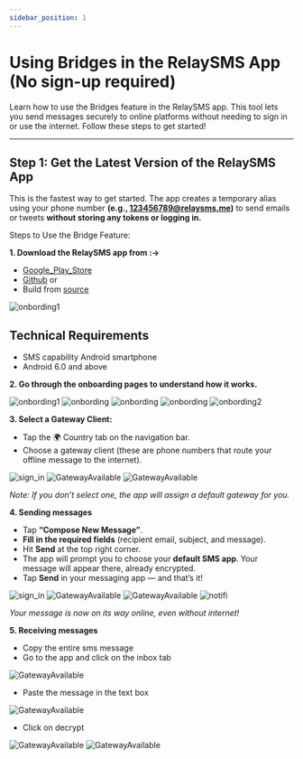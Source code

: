 ```yaml
---
sidebar_position: 1
---
```


# Using Bridges in the RelaySMS App  (No sign-up required)

Learn how to use the Bridges feature in the RelaySMS app. This tool lets you send messages securely to online platforms without needing to sign in or use the internet. Follow these steps to get started!

---

## **Step 1: Get the Latest Version of the RelaySMS App** 

This is the fastest way to get started. The app creates a temporary alias using your phone number **(e.g., 123456789@relaysms.me)** to send emails or tweets **without storing any tokens or logging in.**

Steps to Use the Bridge Feature:

**1. Download the RelaySMS app from :->**

- [Google_Play_Store](https://play.google.com/store/apps/details?id=com.afkanerd.sw0b)
- [Github](https://github.com/smswithoutborders/SMSwithoutBorders-Android/releases/tag/v1.0) or
- Build from [source](https://github.com/smswithoutborders/SMSwithoutBorders-Android)

<img src="/Android/Playstore.png" alt="onbording1" class="resized-image"/>

## Technical Requirements
- SMS capability Android smartphone
- Android 6.0 and above



**2. Go through the onboarding pages to understand how it works.**

<img src="/Android/gettingstarted.png" alt="onbording1" class="resized-image"/>
<img src="/Android/skip.png" alt="onbording" class="resized-image"/>
<img src="/Android/skip1.png" alt="onbording" class="resized-image"/>
<img src="/Android/skip2.png" alt="onbording" class="resized-image"/>
<img src="/Android/finish.png" alt="onbording2" class="resized-image"/>

**3. Select a Gateway Client:**

- Tap the 🌍 Country tab on the navigation bar.
- Choose a gateway client (these are phone numbers that route your offline message to the internet).

<img src="/Android/pick.png" alt="sign_in" class="resized-image"/>
<img src="/Android/DefultGateway.png" alt="GatewayAvailable" class="resized-image"/>
<img src="/Android/GateWay2.png" alt="GatewayAvailable" class="resized-image"/>

*Note: If you don’t select one, the app will assign a default gateway for you.*


**4. Sending messages**

- Tap **“Compose New Message”**.
- **Fill in the required fields** (recipient email, subject, and message).
- Hit **Send** at the top right corner.
- The app will prompt you to choose your **default SMS app**.
Your message will appear there, already encrypted.
- Tap **Send** in your messaging app — and that’s it!

<img src="/Android/pick.png" alt="sign_in" class="resized-image"/>
<img src="/Android/bridges.png" alt="GatewayAvailable" class="resized-image"/>
<img src="/Android/defualtMessage.png" alt="GatewayAvailable" class="resized-image"/>
<img src="/Android/notifi.png" alt="notifi" class="resized-image"/>


*Your message is now on its way online, even without internet!*

**5. Receiving messages**
- Copy the entire sms message 
- Go to the app and click on the inbox tab 

<img src="/Android/inbox.png" alt="GatewayAvailable" class="resized-image"/>


- Paste the message in the text box 
<img src="/Android/decryption.png" alt="GatewayAvailable" class="resized-image"/>

- Click on decrypt 

<img src="/Android/decryptMessage.png" alt="GatewayAvailable" class="resized-image"/>
<img src="/Android/Indox.png" alt="GatewayAvailable" class="resized-image"/>

